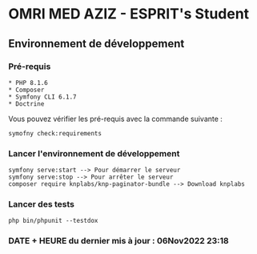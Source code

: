 # OMRI MED AZIZ - ESPRIT's Student

## Environnement de développement

### Pré-requis
    * PHP 8.1.6
    * Composer
    * Symfony CLI 6.1.7
    * Doctrine

Vous pouvez vérifier les pré-requis avec la commande suivante :
    
    symofny check:requirements


### Lancer l'environnement de développement

    symfony serve:start --> Pour démarrer le serveur
    symfony serve:stop --> Pour arrêter le serveur
    composer require knplabs/knp-paginator-bundle --> Download knplabs

### Lancer des tests

    php bin/phpunit --testdox


###  DATE + HEURE du dernier mis à jour : 06Nov2022 23:18